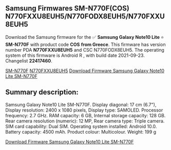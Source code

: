 <h2>Samsung Firmwares SM-N770F(COS) N770FXXU8EUH5/N770FODX8EUH5/N770FXXU8EUH5</h2>
Download the Samsung firmware for the ✅ <strong>Samsung Galaxy Note10 Lite </strong> ⭐ <strong>SM-N770F</strong> with product code <strong>COS</strong> <strong> from Greece</strong>. This firmware has version number PDA <strong>N770FXXU8EUH5</strong> and CSC N770FODX8EUH5. The operating system of this firmware is Android R , with build date 2021-09-23. Changelist <strong>22417460</strong>.


[SM-N770F](https://samfirm.shop/samsung/model/SM-N770F)
[N770FXXU8EUH5](https://samfirm.shop/samsung/pda/N770FXXU8EUH5)
[Download Firmware Samsung Galaxy Note10 Lite SM-N770F](https://samfirm.shop/samsung/firmware/459188)
<h2>Summary description:</h2>
<p>Samsung Galaxy Note10 Lite SM-N770F. Display diagonal: 17 cm (6.7"), Display resolution: 2400 x 1080 pixels, Display type: SAMOLED. Processor frequency: 2.7 GHz. RAM capacity: 6 GB, Internal storage capacity: 128 GB. Rear camera resolution (numeric): 12 MP, Rear camera type: Triple camera. SIM card capability: Dual SIM. Operating system installed: Android 10.0. Battery capacity: 4500 mAh. Product colour: Multicolour. Weight: 199 g</p>


[Download Firmware Samsung Galaxy Note10 Lite SM-N770F](https://samfirm.shop/samsung/firmware/459188)
